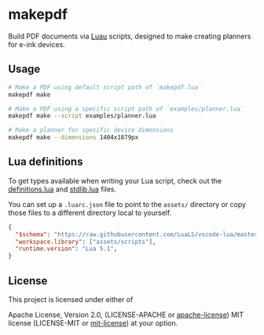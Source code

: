 # makepdf

Build PDF documents via [Luau](https://luau.org/) scripts, designed to make
creating planners for e-ink devices.

## Usage

```sh
# Make a PDF using default script path of `makepdf.lua`
makepdf make

# Make a PDF using a specific script path of `examples/planner.lua`
makepdf make --script examples/planner.lua

# Make a planner for specific device dimensions
makepdf make --dimensions 1404x1879px
```

## Lua definitions

To get types available when writing your Lua script, check out the
[definitions.lua](assets/scripts/definitions.lua) and
[stdlib.lua](assets/scripts/stdlib.lua) files.

You can set up a `.luarc.json` file to point to the `assets/` directory or copy
those files to a different directory local to yourself.

```json
{
  "$schema": "https://raw.githubusercontent.com/LuaLS/vscode-lua/master/setting/schema.json",
  "workspace.library": ["assets/scripts"],
  "runtime.version": "Lua 5.1",
}
```

## License

This project is licensed under either of

Apache License, Version 2.0, (LICENSE-APACHE or
[apache-license][apache-license]) MIT license (LICENSE-MIT or
[mit-license][mit-license]) at your option.

[apache-license]: http://www.apache.org/licenses/LICENSE-2.0
[mit-license]: http://opensource.org/licenses/MIT
